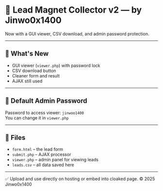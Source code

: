 # 🧲 Lead Magnet Collector v2 — by Jinwo0x1400

Now with a GUI viewer, CSV download, and admin password protection.

---

## 🚀 What's New

- GUI viewer (`viewer.php`) with password lock
- CSV download button
- Cleaner form and result
- AJAX still used

---

## 🔐 Default Admin Password

Password to access viewer: `jinwoo1400`  
You can change it in `viewer.php`

---

## 📂 Files

- `form.html` – the lead form
- `submit.php` – AJAX processor
- `viewer.php` – admin panel for viewing leads
- `leads.csv` – all data saved here

---

✅ Upload and use directly on hosting or embed into cloaked page.
© 2025 Jinwo0x1400
